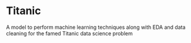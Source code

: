 # Titanic
A model to perform machine learning techniques along with EDA and data cleaning for the famed Titanic data science problem
